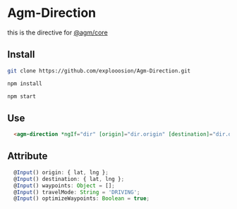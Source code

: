 # Agm-Direction
this is the directive for [@agm/core](https://github.com/SebastianM/angular-google-maps)

## Install
```bash
git clone https://github.com/explooosion/Agm-Direction.git
```

```bash
npm install
```

```bash
npm start
```

## Use
```html
  <agm-direction *ngIf="dir" [origin]="dir.origin" [destination]="dir.destination"></agm-direction>
```

## Attribute
```typescript
  @Input() origin: { lat, lng };
  @Input() destination: { lat, lng };
  @Input() waypoints: Object = [];
  @Input() travelMode: String = 'DRIVING';
  @Input() optimizeWaypoints: Boolean = true;
```
